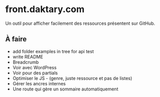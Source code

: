 # front.daktary.com

Un outil pour afficher facilement des ressources présentent sur GitHub.

## À faire

- add folder examples in tree for api test
- write README
- Breadcrumb
- Voir avec WordPress
- Voir pour des partials
- Optimiser le JS - (genre, juste ressource et pas de listes)
- Gérer les ancres internes
- Une route qui gère un sommaire automatiquement
